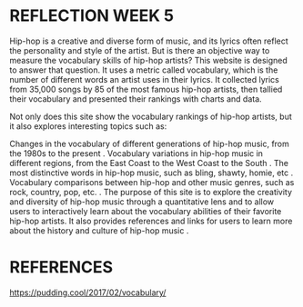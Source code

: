 
# REFLECTION WEEK 5
Hip-hop is a creative and diverse form of music, and its lyrics often reflect the personality and style of the artist. But is there an objective way to measure the vocabulary skills of hip-hop artists? This website is designed to answer that question. It uses a metric called vocabulary, which is the number of different words an artist uses in their lyrics. It collected lyrics from 35,000 songs by 85 of the most famous hip-hop artists, then tallied their vocabulary and presented their rankings with charts and data.

Not only does this site show the vocabulary rankings of hip-hop artists, but it also explores interesting topics such as:

Changes in the vocabulary of different generations of hip-hop music, from the 1980s to the present .
Vocabulary variations in hip-hop music in different regions, from the East Coast to the West Coast to the South .
The most distinctive words in hip-hop music, such as bling, shawty, homie, etc .
Vocabulary comparisons between hip-hop and other music genres, such as rock, country, pop, etc. .
The purpose of this site is to explore the creativity and diversity of hip-hop music through a quantitative lens and to allow users to interactively learn about the vocabulary abilities of their favorite hip-hop artists. It also provides references and links for users to learn more about the history and culture of hip-hop music .

# REFERENCES
https://pudding.cool/2017/02/vocabulary/
